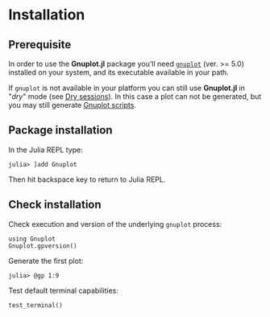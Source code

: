 # Installation

## Prerequisite
In order to use the **Gnuplot.jl** package you'll need [`gnuplot`](http://gnuplot.info/) (ver. >= 5.0) installed on your system, and its executable available in your path.

If `gnuplot` is not available in your platform you can still use **Gnuplot.jl** in "*dry*" mode (see [Dry sessions](@ref)).  In this case a plot can not be generated, but you may still generate [Gnuplot scripts](@ref).

## Package installation
In the Julia REPL type:
```julia-repl
julia> ]add Gnuplot
```
Then hit backspace key to return to Julia REPL.

## Check installation
Check execution and version of the underlying `gnuplot` process:
```@repl
using Gnuplot
Gnuplot.gpversion()
```

Generate the first plot:
```julia-repl
julia> @gp 1:9
```

Test default terminal capabilities:
```julia-repl
test_terminal()
```
